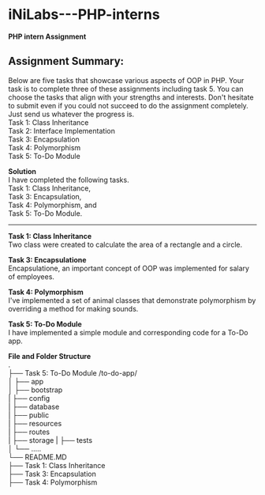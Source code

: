 # iNiLabs---PHP-interns

**PHP intern Assignment**  
  
Assignment Summary:  
------------------------------------------------------------------------------------------------------------
Below are five tasks that showcase various aspects of OOP in PHP. Your task is to complete three of these assignments including task 5. You can choose the tasks that align with your strengths and interests. Don't hesitate to submit even if you could not succeed to do the assignment completely. Just send us whatever the progress is.  
Task 1: Class Inheritance  
Task 2: Interface Implementation  
Task 3: Encapsulation  
Task 4: Polymorphism  
Task 5: To-Do Module  

  
**Solution**  
I have completed the following tasks.  
Task 1: Class Inheritance,  
Task 3: Encapsulation,   
Task 4: Polymorphism, and  
Task 5: To-Do Module. 

-----------------------------------------------------------------------------------------------------------  
**Task 1: Class Inheritance**  
Two class were created to calculate the area of a rectangle and a circle.   

**Task 3: Encapsulatione**    
Encapsulatione, an important concept of OOP was implemented for salary of employees.   

**Task 4: Polymorphism**  
I've implemented a set of animal classes that demonstrate polymorphism by overriding a method for making sounds.  

**Task 5: To-Do Module**  
I have implemented a simple module and corresponding code for a To-Do app. 

**File and Folder Structure**  
.  
├── Task 5: To-Do Module /to-do-app/                        
│   ├── app              
│   ├── bootstrap    
|   ├── config  
|   ├── database  
|   ├── public  
|   ├── resources  
|   ├── routes  
|   ├── storage 
|   ├── tests    
│   └── .....   
└── README.MD    
├── Task 1: Class Inheritance  
├── Task 3: Encapsulation  
├── Task 4: Polymorphism  
